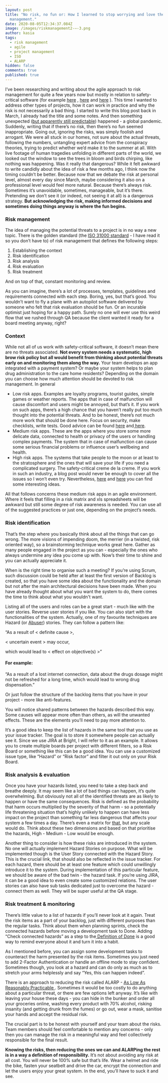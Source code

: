 ```yaml
---
layout: post
title: "No risk, no fun or: How I learned to stop worrying and love the risk
  management."
date: 2020-08-05T12:34:37.084Z
image: /images/riskmanagement2-–-3.png
author: kasia
tags:
  - risk management
  - agile
  - project management
  - ISO
  - ALARP
hidden: false
comments: true
published: true
---
```

I’ve been researching and writing about the agile approach to risk management for quite a few years now but mostly in relation to safety-critical software (for example [here](https://dl.acm.org/doi/10.1145/3234152.3234174) , [here](https://link.springer.com/chapter/10.1007%2F978-3-030-37534-8_4) and [here](https://journals.agh.edu.pl/csci/article/view/51) ). This time I wanted to address other types of projects, how it can work in practice and why the risk is not necessarily a bad thing. I started to write this blog post back in March, I already had the title and some notes. And then something unexpected ([but apparently still predictable](https://www.youtube.com/watch?v=6Af6b_wyiwI)) happened - a global pandemic. Suddenly, writing that if there’s no risk, then there’s no fun seemed inappropriate. Going out, ignoring the risks, was simply foolish and arrogant. We were all stuck in our homes, not sure about the actual threats, following the numbers, untangling expert advice from the conspiracy theories, trying to predict whether we’d make it to the summer at all. With live footage of human tragedies unfolding in different parts of the world, we looked out the window to see the trees in bloom and birds chirping, like nothing was happening. Was it really that dangerous? While it felt awkward to write candidly about the idea of risk a few months ago, I think now the timing couldn’t be better. Because now that we debate the risk at personal level, almost every day since March, maybe considering it also on a professional level would feel more natural. Because there’s always risk. Sometimes it’s unavoidable, sometimes, manageable, but it’s there. Pretending we don’t see it (or indeed, not seeing it at all) is a dangerous strategy. **But acknowledging the risk, making informed decisions and sometimes doing things anyway is where the fun begins.**

### Risk management

The idea of managing the potential threats to a project is in no way a new topic. There is the golden standard (the [ISO 31000 standard](https://www.iso.org/obp/ui/#iso:std:iso:31000:ed-2:v1:en) - I have read it so you don’t have to) of risk management that defines the following steps:

1. Establishing the context
2. Risk identification
3. Risk analysis
4. Risk evaluation
5. Risk treatment

And on top of that, constant monitoring and review.

As you can imagine, there’s a lot of processes, templates, guidelines and requirements connected with each step. Boring, yes, but that’s good. You wouldn’t want to fly a plane with an autopilot software delivered by someone who felt that risk evaluation should be fun. Or an incurable optimist just hoping for a happy path. Surely no one will ever use this weird flow that we rushed through QA because the client wanted it ready for a board meeting anyway, right?

### Context

While not all of us work with safety-critical software, it doesn’t mean there are no threats associated. **Not every system needs a systematic, high brow risk policy but all would benefit from thinking about potential threats early on and monitoring them along the way.** Your team develops an app integrated with a payment system? Or maybe your system helps to plan drug administration to the care home residents? Depending on the domain you can choose how much attention should be devoted to risk management. In general

* Low risk apps. Examples are loyalty programs, tourist guides, simple games or weather reports. The apps that in case of malfunction will cause discomfort and users might be annoyed, but that’s it. If you work on such apps, there’s a high chance that you haven’t really put too much thought into the potential threats. And to be honest, there’s not much more work that should be done here. Focus on security, make checklists, write tests. Good advice can be found [here](https://owaspsamm.org/assessment/) and[ here](https://www.commoncriteriaportal.org/cc/). 
* Medium risk apps. These are the apps where you store some more delicate data, connected to health or privacy of the users or handling complex payments. The system that in case of malfunction can cause some serious financial problems or influence user’s wellbeing and health.
* High risk apps. The systems that take people to the moon or at least to the stratosphere and the ones that will save your life if you need a complicated surgery. The safety-critical creme de la creme. If you work in such an industry, a blog post would never be enough to cover all the issues so I won’t even try. Nevertheless, [here](https://www.springer.com/gp/book/9783319702643) and [here](https://arrow.tudublin.ie/cgi/viewcontent.cgi?article=1127&context=scschcomcon) you can find some interesting ideas.

All that follows concerns these medium risk apps in an agile environment. Where it feels that filling in a risk matrix and xls spreadsheets will be awkward but still some degree of risk awareness is needed. You can use all of the suggested practices or just one, depending on the project’s needs.

### Risk identification

That’s the step where you basically think about all the things that can go wrong. The more visions of impending doom, the merrier (in a twisted, risk oriented way), so a brainstorming technique works great here. Gather as many people engaged in the project as you can - especially the ones who always undermine any idea you come up with. Now’s their time to shine and you can actually appreciate it.

When is the right time to organise such a meeting? If you’re using Scrum, such discussion could be held after at least the first version of Backlog is created, so that you have some idea about the functionality and the domain but not after the main architectural decisions have been made. When you have already thought about what you want the system to do, there comes the time to think about what you wouldn't want.

Listing all of the users and roles can be a great start - much like with the user stories. Reverse user stories if you like. You can also start with the functionalities of the system. Actually, one of my favourite techniques are Hazard (or [Abuser](https://medium.com/@jimvdwaal/abuser-stories-thinking-like-a-hacker-ed7999b507c8)) stories. They can follow a pattern like:

“As a result of < definite cause >,

< uncertain event > may occur,

which would lead to < effect on objective(s) >”

#### For example:

“As a result of a lost internet connection, data about the drugs dosage might not be refreshed for a long time, which would lead to wrong drug dispensation.”

Or just follow the structure of the backlog items that you have in your project - more like anti-features.

You will notice shared patterns between the hazards described this way. Some causes will appear more often than others, as will the unwanted effects. These are the elements you’ll need to pay more attention to.

It’s a good idea to keep the list of hazards in the same tool that you use as your issue tracker. The goal is to store it somewhere people can actually see it. Since we use JIRA at Bright, I will refer to it as an example. It allows you to create multiple boards per project with different filters, so a Risk Board or something like this can be a good idea. You can use a customized issue type, like “Hazard” or “Risk factor” and filter it out only on your Risk Board.

### Risk analysis & evaluation

Once you have your hazards listed, you need to take a step back and breathe deeply. It may seem like a lot of bad things can happen, it’s quite overwhelming. But obviously not all of the identified threats are as likely to happen or have the same consequences. Risk is defined as the probability that harm occurs multiplied by the severity of that harm - so a potentially life threatening situation that’s highly unlikely to happen can have less impact on the project than something far less dangerous that affects your system a few times a day. There’s even a matrix for [that](https://en.wikipedia.org/wiki/Risk_matrix), but any scale would do. Think about these two dimensions and based on that prioritise the hazards, High - Medium - Low would be enough.

Another thing to consider is how these risks are introduced in the system. No one will actually implement Hazard Stories on purpose. What will be implemented though is the User Story connected with the Hazard Story. This is the crucial link, that should also be reflected in the issue tracker. For each hazard, there should be at least one feature which could unwillingly introduce it to the system. During implementation of this particular feature, we should be aware of the bad twin - the hazard task. If you’re using JIRA, it can be a good idea to even create some customized relations. The user stories can also have sub tasks dedicated just to overcome the hazard - connect them as well. They will be super useful at the QA stage.

### Risk treatment & monitoring

There’s little value to a list of hazards if you’ll never look at it again. Treat the risk items as a part of your backlog, just with different purposes than the regular tasks. Think about them when planning sprints, check the connected hazards before moving a development task to Done. Adding “Check connected hazards” as a step to the[ Definition of Done](https://brightinventions.pl/blog/definition-of-done/) is a good way to remind everyone about it and turn it into a habit.

As I mentioned before, you can assign some development tasks to counteract the harm presented by the risk items. Sometimes you just need to add 2-Factor Authentication or handle an offline mode to stay confident. Sometimes though, you look at a hazard and can do only as much as to stretch your arms helplessly and say “Yes, this can happen indeed”.

There is an approach to reducing the risk called ALARP - [As Low As Reasonably Practicable ](https://www.hse.gov.uk/risk/theory/alarpglance.htm). Sometimes it would be too costly to do anything about a particular threat, or there are few options left anyway. It’s like with leaving your house these days - you can hide in the bunker and order all your groceries online, washing every product with 70% alcohol, risking insanity (and getting drunk from the fumes) or go out, wear a mask, sanitise your hands and accept the residual risk.

The crucial part is to be honest with yourself and your team about the risks. Team members should feel comfortable to mention any concerns - only then you can manage the risk in a meaningful way and feel collectively responsible for the final result.

**Knowing the risks, then reducing the ones we can and ALARPing the rest is in a way a definition of responsibility.** It’s not about avoiding any risk at all cost. You will never be 100% safe but that’s life. Wear a helmet and ride the bike, fasten your seatbelt and drive the car, encrypt the connection and let the users enjoy your great system. In the end, you’ll have to suck it and see.